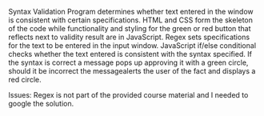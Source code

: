 Syntax Validation Program determines whether text entered in the window is consistent with  certain specifications.
HTML and CSS form the skeleton of the code while functionality and styling for the green or red button that reflects next to validity result are in JavaScript.
Regex sets specifications for the text to be entered in the input window.
 JavaScript if/else conditional checks whether the text entered is consistent with the syntax specified. If the syntax is correct a message pops up approving it with a green circle, should it be incorrect the messagealerts the user of the fact and displays a red circle.

 Issues:
 Regex is not part of the provided course material and I needed to google the solution.
